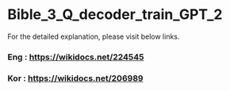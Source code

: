 # Bible_3_Q_decoder_train_GPT_2

For the detailed explanation, please visit below links.

### Eng : https://wikidocs.net/224545

### Kor : https://wikidocs.net/206989
